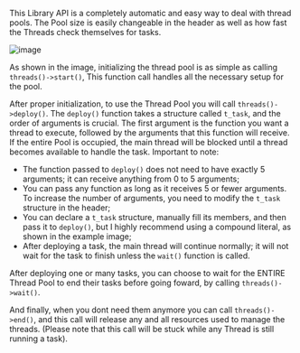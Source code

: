 This Library API is a completely automatic and easy way to deal with thread pools. The Pool size is easily changeable in the header as well as how fast the Threads check themselves for tasks.  


![image](https://github.com/RubensTFJ/Threads_Pool_API/assets/89268663/3b190168-a5db-46fb-bb47-d68d9052be50)

As shown in the image,  initializing the thread pool is as simple as calling `threads()->start()`, This function call handles all the necessary setup for the pool.

After proper initialization, to use the Thread Pool you will call `threads()->deploy()`. The `deploy()` function takes a structure called `t_task`, and the order of arguments is crucial. The first argument is the function you want a thread to execute, followed by the arguments that this function will receive. If the entire Pool is occupied, the main thread will be blocked until a thread becomes available to handle the task.
Important to note:
  - The function passed to `deploy()` does not need to have exactly 5 arguments; it can receive anything from 0 to 5 arguments;
  - You can pass any function as long as it receives 5 or fewer arguments. To increase the number of arguments, you need to modify the `t_task` structure in the header;
  - You can declare a `t_task` structure, manually fill its members, and then pass it to `deploy()`, but I highly recommend using a compound literal, as shown in the example image;
  - After deploying a task, the main thread will continue normally; it will not wait for the task to finish unless the `wait()` function is called.

After deploying one or many tasks, you can choose to wait for the ENTIRE Thread Pool to end their tasks before going foward, by calling `threads()->wait()`.

And finally, when you dont need them anymore you can call `threads()->end()`, and this call will release any and all resources used to manage the threads. (Please note that this call will be stuck while any Thread is still running a task).
